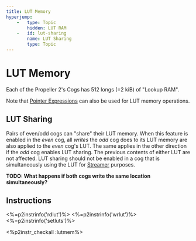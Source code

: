 ```yaml
---
title: LUT Memory
hyperjump:
    -   type: Topic
        hidden: LUT RAM
    -   id: lut-sharing
        name: LUT Sharing
        type: Topic
---
```


# LUT Memory

Each of the Propeller 2's Cogs has 512 longs (=2 kiB) of "Lookup RAM".

Note that [Pointer Expressions](hubmem.html#pointer-expressions) can also be used for LUT memory operations.

## LUT Sharing

Pairs of even/odd cogs can "share" their LUT memory. When this feature is enabled in the _even_ cog, all _writes_ the _odd_ cog does to its LUT memory are also applied to the _even_ cog's LUT. The same applies in the other direction if the _odd_ cog enables LUT sharing. The previous contents of either LUT are not affected. LUT sharing should not be enabled in a cog that is simultaneously using the LUT for [Streamer](streamer.html) purposes.

**TODO: What happens if both cogs write the same location simultaneously?**

## Instructions


<%=p2instrinfo('rdlut')%>
<%=p2instrinfo('wrlut')%>
<%=p2instrinfo('setluts')%>

<%p2instr_checkall :lutmem%>